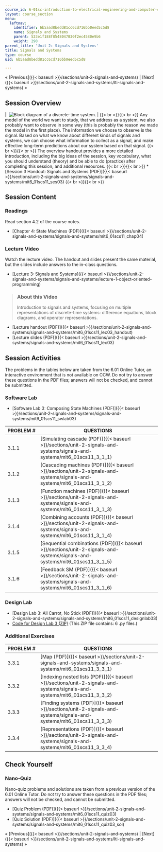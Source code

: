 ```yaml
---
course_id: 6-01sc-introduction-to-electrical-engineering-and-computer-science-i-spring-2011
layout: course_section
menu:
  leftnav:
    identifier: 6b5aad8bedd81cc6cd716bb0eed5c5d8
    name: Signals and Systems
    parent: 523e1f188f8548047030f2ec4580e9b6
    weight: 290
parent_title: 'Unit 2: Signals and Systems'
title: Signals and Systems
type: course
uid: 6b5aad8bedd81cc6cd716bb0eed5c5d8

---
```


« [Previous]({{< baseurl >}}/sections/unit-2-signals-and-systems) | [Next]({{< baseurl >}}/sections/unit-2-signals-and-systems/lti-signals-and-systems) »

Session Overview
----------------

|  ![Block diagram of a discrete-time system.](/coursemedia/6-01sc-introduction-to-electrical-engineering-and-computer-science-i-spring-2011/c607e8703636bd830f75977980d8ab1e_3.jpg) |  {{< br >}}{{< br >}} Any model of the world we want to study, that we address as a system, we also probably want to observe in some way (this is probably the reason we made the model in the first place). The information we choose to observe is the signal. Based on what we know about different kinds of signals and systems, we can choose what information to collect as a signal, and make effective long-term predictions about our system based on that signal. {{< br >}}{{< br >}} The overview handout provides a more detailed introduction, including the big ideas of the session, key vocabulary, what you should understand (theory) and be able to do (practice) after completing this session, and additional resources. {{< br >}}{{< br >}} *   [Session 3 Handout: Signals and Systems (PDF)]({{< baseurl >}}/sections/unit-2-signals-and-systems/signals-and-systems/mit6_01scs11_ses03) {{< br >}}{{< br >}}  

Session Content
---------------

### Readings

Read section 4.2 of the course notes.

*   [Chapter 4: State Machines (PDF)]({{< baseurl >}}/sections/unit-2-signals-and-systems/signals-and-systems/mit6_01scs11_chap04)

### Lecture Video

Watch the lecture video. The handout and slides present the same material, but the slides include answers to the in-class questions.

*   [Lecture 3: Signals and Systems]({{< baseurl >}}/sections/unit-2-signals-and-systems/signals-and-systems/lecture-1-object-oriented-programming)

> ### About this Video
> 
> Introduction to signals and systems, focusing on multiple representations of discrete-time systems: difference equations, block diagrams, and operator representations.

*   [Lecture handout (PDF)]({{< baseurl >}}/sections/unit-2-signals-and-systems/signals-and-systems/mit6_01scs11_lec03_handout)
*   [Lecture slides (PDF)]({{< baseurl >}}/sections/unit-2-signals-and-systems/signals-and-systems/mit6_01scs11_lec03)

Session Activities
------------------

The problems in the tables below are taken from the 6.01 Online Tutor, an interactive environment that is not available on OCW. Do not try to answer these questions in the PDF files; answers will not be checked, and cannot be submitted.

### Software Lab

*   [Software Lab 3: Composing State Machines (PDF)]({{< baseurl >}}/sections/unit-2-signals-and-systems/signals-and-systems/mit6_01scs11_swlab03)

| PROBLEM # | QUESTIONS |
| --- | --- |
| 3.1.1 | [Simulating cascade (PDF)]({{< baseurl >}}/sections/unit-2-signals-and-systems/signals-and-systems/mit6_01scs11_3_1_1) |
| 3.1.2 | [Cascading machines (PDF)]({{< baseurl >}}/sections/unit-2-signals-and-systems/signals-and-systems/mit6_01scs11_3_1_2) |
| 3.1.3 | [Function machines (PDF)]({{< baseurl >}}/sections/unit-2-signals-and-systems/signals-and-systems/mit6_01scs11_3_1_3) |
| 3.1.4 | [Combining accounts (PDF)]({{< baseurl >}}/sections/unit-2-signals-and-systems/signals-and-systems/mit6_01scs11_3_1_4) |
| 3.1.5 | [Sequential combinations (PDF)]({{< baseurl >}}/sections/unit-2-signals-and-systems/signals-and-systems/mit6_01scs11_3_1_5) |
| 3.1.6 | [Feedback SM (PDF)]({{< baseurl >}}/sections/unit-2-signals-and-systems/signals-and-systems/mit6_01scs11_3_1_6) 

### Design Lab

*   [Design Lab 3: All Carrot, No Stick (PDF)]({{< baseurl >}}/sections/unit-2-signals-and-systems/signals-and-systems/mit6_01scs11_designlab03)
*   [Code for Design Lab 3 (ZIP)](/coursemedia/6-01sc-introduction-to-electrical-engineering-and-computer-science-i-spring-2011/939392fd37d211b5d8e2384edfff3978_designLab03.zip) (This ZIP file contains: 6 .py files.)

### Additional Exercises

| PROBLEM # | QUESTIONS |
| --- | --- |
| 3.3.1 | [Map (PDF)]({{< baseurl >}}/sections/unit-2-signals-and-systems/signals-and-systems/mit6_01scs11_3_3_1) |
| 3.3.2 | [Indexing nested lists (PDF)]({{< baseurl >}}/sections/unit-2-signals-and-systems/signals-and-systems/mit6_01scs11_3_3_2) |
| 3.3.3 | [Finding systems (PDF)]({{< baseurl >}}/sections/unit-2-signals-and-systems/signals-and-systems/mit6_01scs11_3_3_3) |
| 3.3.4 | [Representations (PDF)]({{< baseurl >}}/sections/unit-2-signals-and-systems/signals-and-systems/mit6_01scs11_3_3_4) 

Check Yourself
--------------

### Nano-Quiz

Nano-quiz problems and solutions are taken from a previous version of the 6.01 Online Tutor. Do not try to answer these questions in the PDF files; answers will not be checked, and cannot be submitted.

*   [Quiz Problem (PDF)]({{< baseurl >}}/sections/unit-2-signals-and-systems/signals-and-systems/mit6_01scs11_quiz03)
*   [Quiz Solution (PDF)]({{< baseurl >}}/sections/unit-2-signals-and-systems/signals-and-systems/mit6_01scs11_quiz03_sol)

« [Previous]({{< baseurl >}}/sections/unit-2-signals-and-systems) | [Next]({{< baseurl >}}/sections/unit-2-signals-and-systems/lti-signals-and-systems) »